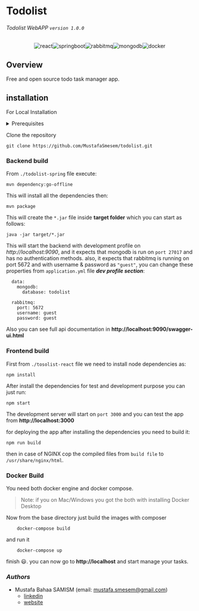 # Todolist
###### Todolist WebAPP `version 1.0.0`

<p align="center">
<img src="https://img.shields.io/badge/react%20-%2320232a.svg?&style=for-the-badge&logo=react" alt="react"/><img src="https://img.shields.io/badge/spring%20boot%20-%2320232a.svg?&style=for-the-badge&logo=springboot" alt="springboot"/><img src="https://img.shields.io/badge/rabbitMQ%20-%2320232a.svg?&style=for-the-badge&logo=rabbitmq" alt="rabbitmq"/><img src="https://img.shields.io/badge/mongoDB%20-%2320232a.svg?&style=for-the-badge&logo=mongodb" alt="mongodb"/><img src="https://img.shields.io/badge/docker%20-%2320232a.svg?&style=for-the-badge&logo=docker" alt="docker"/>
</p>

## Overview
Free and open source todo task manager app.

## installation
For Local Installation
<details><summary>Prerequisites</summary>
<p>

#### Environment requests
  - nodejs v14.15.0
  - JDK 16 + maven
  - git
  - mongodb 4.0 +
  - rabbitmq
  
</p>
</details>

Clone the repository
```
git clone https://github.com/MustafaSmesem/todolist.git
```

### Backend build
From `./todolist-spring` file execute:
```
mvn dependency:go-offline 
```
This will install all the dependencies then:
```
mvn package
```
This will create the `*.jar` file inside **target folder** which you can start as follows:
```
java -jar target/*.jar
```
This will start the backend with development profile on *http://localhost:9090*, and it expects that mongodb is run on `port 27017` and has no authentication methods.
also, it expects that rabbitmq is running on port 5672 and with username & password as `"guest"`,  you can change these properties from `application.yml` file **_dev profile section_**:
```
  data:
    mongodb:
      database: todolist

  rabbitmq:
    port: 5672
    username: guest
    password: guest
```
Also you can see full api documentation in **http://localhost:9090/swagger-ui.html**


### Frontend build
First from `./tosolist-react` file we need to install node dependencies as:
```
npm install
```
After install the dependencies for test and development purpose you can just run:
```
npm start
```
The development server will start on `port 3000` and you can test the app from **http://localhost:3000**

for deploying the app after installing the dependencies you need to build it:
```
npm run build
```
then in case of NGINX cop the compiled files from `build file` to `/usr/share/nginx/html`.


### Docker Build
You need both docker engine and docker compose.
> Note: if you on Mac/Windows you got the both with installing Docker Desktop

Now from the base directory just build the images with composer
```
    docker-compose build
```
and run it
```
    docker-compose up
```
finish :smiley:. you can now go to **http://localhost** and start manage your tasks.


### *Authors*
* Mustafa Bahaa SAMISM (email: mustafa.smesem@gmail.com)
  - [linkedin](https://www.linkedin.com/in/mustafa-samism/)
  - [website](https://joumer.com)
